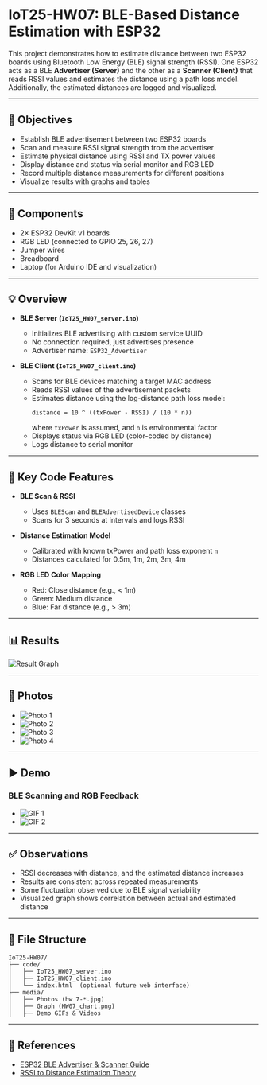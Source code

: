 # IoT25-HW07: BLE-Based Distance Estimation with ESP32

This project demonstrates how to estimate distance between two ESP32 boards using Bluetooth Low Energy (BLE) signal strength (RSSI). One ESP32 acts as a BLE **Advertiser (Server)** and the other as a **Scanner (Client)** that reads RSSI values and estimates the distance using a path loss model. Additionally, the estimated distances are logged and visualized.

---

## 🧾 Objectives

- Establish BLE advertisement between two ESP32 boards
- Scan and measure RSSI signal strength from the advertiser
- Estimate physical distance using RSSI and TX power values
- Display distance and status via serial monitor and RGB LED
- Record multiple distance measurements for different positions
- Visualize results with graphs and tables

---

## 🧰 Components

- 2× ESP32 DevKit v1 boards  
- RGB LED (connected to GPIO 25, 26, 27)  
- Jumper wires  
- Breadboard  
- Laptop (for Arduino IDE and visualization)

---

## 💡 Overview

- **BLE Server (`IoT25_HW07_server.ino`)**
  - Initializes BLE advertising with custom service UUID
  - No connection required, just advertises presence
  - Advertiser name: `ESP32_Advertiser`

- **BLE Client (`IoT25_HW07_client.ino`)**
  - Scans for BLE devices matching a target MAC address
  - Reads RSSI values of the advertisement packets
  - Estimates distance using the log-distance path loss model:
    ```
    distance = 10 ^ ((txPower - RSSI) / (10 * n))
    ```
    where `txPower` is assumed, and `n` is environmental factor
  - Displays status via RGB LED (color-coded by distance)
  - Logs distance to serial monitor

---

## 📄 Key Code Features

- **BLE Scan & RSSI**
  - Uses `BLEScan` and `BLEAdvertisedDevice` classes
  - Scans for 3 seconds at intervals and logs RSSI

- **Distance Estimation Model**
  - Calibrated with known txPower and path loss exponent `n`
  - Distances calculated for 0.5m, 1m, 2m, 3m, 4m

- **RGB LED Color Mapping**
  - Red: Close distance (e.g., < 1m)
  - Green: Medium distance
  - Blue: Far distance (e.g., > 3m)

---

## 📊 Results

![Result Graph](./media/HW07_chart.png)

---

## 📸 Photos

- ![Photo 1](./media/hw%207-1.jpg)
- ![Photo 2](./media/hw%207-2.jpg)
- ![Photo 3](./media/hw%207-3.jpg)
- ![Photo 4](./media/hw%207-4.jpg)

---

## ▶ Demo

### BLE Scanning and RGB Feedback

- ![GIF 1](./media/IoT25-HW07_1.gif)
- ![GIF 2](./media/IoT25-HW07_2.gif)

---

## ✅ Observations

- RSSI decreases with distance, and the estimated distance increases
- Results are consistent across repeated measurements
- Some fluctuation observed due to BLE signal variability
- Visualized graph shows correlation between actual and estimated distance

---

## 📁 File Structure

```
IoT25-HW07/
├── code/
│   ├── IoT25_HW07_server.ino
│   ├── IoT25_HW07_client.ino
│   └── index.html  (optional future web interface)
├── media/
│   ├── Photos (hw 7-*.jpg)
│   ├── Graph (HW07_chart.png)
│   ├── Demo GIFs & Videos
```

---

## 🔗 References

- [ESP32 BLE Advertiser & Scanner Guide](https://randomnerdtutorials.com/esp32-ble-server-client/)
- [RSSI to Distance Estimation Theory](https://www.novelbits.io/bluetooth-rssi-distance-measurement/)
